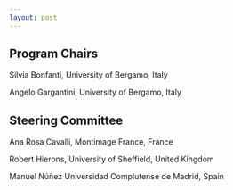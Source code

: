 ```yaml
---
layout: post
---
```

## Program Chairs
Silvia Bonfanti, University of Bergamo, Italy

Angelo Gargantini, University of Bergamo, Italy

## Steering Committee
Ana Rosa Cavalli, Montimage France, France

Robert Hierons, University of Sheffield, United Kingdom

Manuel Núñez Universidad Complutense de Madrid, Spain
